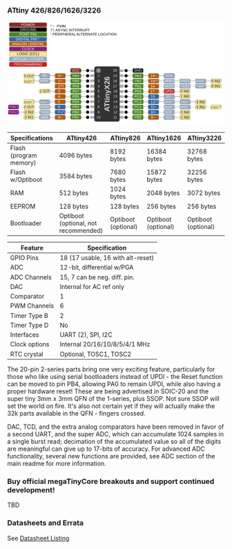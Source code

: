 ### ATtiny 426/826/1626/3226
![x26 Pin Mapping](ATtiny_x26.gif "Arduino Pin Mapping for ATtiny x26")

 Specifications |  ATtiny426|  ATtiny826  |  ATtiny1626  |    ATtiny3226
------------ | ------------- | ------------- | ------------- | -------------
Flash (program memory)   | 4096 bytes | 8192 bytes | 16384 bytes | 32768 bytes
Flash w/Optiboot   | 3584 bytes | 7680 bytes | 15872 bytes | 32256 bytes
RAM  | 512 bytes | 1024 bytes | 2048 bytes | 3072 bytes
EEPROM | 128 bytes | 128 bytes | 256 bytes | 256 bytes
Bootloader | Optiboot (optional, not recommended) | Optiboot (optional)| Optiboot (optional) | Optiboot (optional)

Feature   | Specification  |
----------|----------------|
GPIO Pins | 18 (17 usable, 16 with alt-reset) |
ADC       | 12-bit, differential w/PGA |
ADC Channels | 15, 7 can be neg. diff. pin. |
DAC | Internal for AC ref only| 
Comparator | 1 |
PWM Channels | 6 |
Timer Type B | 2 |
Timer Type D | No |
Interfaces | UART (2), SPI, I2C |
Clock options | Internal 20/16/10/8/5/4/1 MHz |
RTC crystal   | Optional, TOSC1, TOSC2 |

The 20-pin 2-series parts bring one very exciting feature, particularly for those who like using serial bootloaders instead of UPDI - the Reset function can be moved to pin PB4, allowing PA0 to remain UPDI, while also having a proper hardware reset! These are being advertised in SOIC-20 and the super tiny 3mm x 3mm QFN of the 1-series, plus SSOP. Not sure SSOP will set the world on fire. It's also not certain yet if they will actually make the 32k parts available in the QFN - fingers crossed. 

DAC, TCD, and the extra analog comparators have been removed in favor of a second UART, and the super ADC, which can accumulate 1024 samples in a single burst read; decimation of the accumulated value so all of the digits are meaningful can give up to 17-bits of accuracy. For advanced ADC functionality, several new functions are provided, see ADC section of the main readme for more information.

### Buy official megaTinyCore breakouts and support continued development!
TBD



### Datasheets and Errata
See [Datasheet Listing](Datasheets.md)

